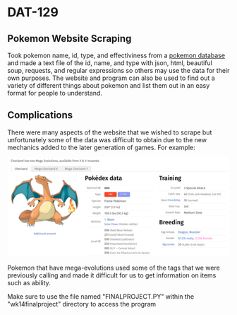 # DAT-129
## Pokemon Website Scraping

Took pokemon name, id, type, and effectiviness from a [pokemon database][idx] and made a text file of the id, name, and type with json,  html, beautiful soup, requests, and regular expressions so others may use the data for their own purposes. The website and program can also be used to find out a variety of different things about pokemon and list them out in an easy format for people to understand. 

## Complications

There were many aspects of the website that we wished to scrape but unfortunately some of the data was difficult to obtain due to the new mechanics added to the later generation of games. For example: 

![Image of Charizard](Charizard.png)

Pokemon that have mega-evolutions used some of the tags that we were previously calling and made it difficult for us to get information on items such as ability.

Make sure to use the file named "FINALPROJECT.PY" within the "wk14finalproject" directory to access the program


[idx]:https://pokemondb.net/pokedex/national
